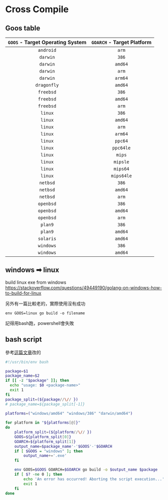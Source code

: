 # Cross Compile

## Goos table

| `GOOS` - Target Operating System | `GOARCH` - Target Platform |
| :------------------------------: | :------------------------: |
|            `android`             |           `arm`            |
|             `darwin`             |           `386`            |
|             `darwin`             |          `amd64`           |
|             `darwin`             |           `arm`            |
|             `darwin`             |          `arm64`           |
|           `dragonfly`            |          `amd64`           |
|            `freebsd`             |           `386`            |
|            `freebsd`             |          `amd64`           |
|            `freebsd`             |           `arm`            |
|             `linux`              |           `386`            |
|             `linux`              |          `amd64`           |
|             `linux`              |           `arm`            |
|             `linux`              |          `arm64`           |
|             `linux`              |          `ppc64`           |
|             `linux`              |         `ppc64le`          |
|             `linux`              |           `mips`           |
|             `linux`              |          `mipsle`          |
|             `linux`              |          `mips64`          |
|             `linux`              |         `mips64le`         |
|             `netbsd`             |           `386`            |
|             `netbsd`             |          `amd64`           |
|             `netbsd`             |           `arm`            |
|            `openbsd`             |           `386`            |
|            `openbsd`             |          `amd64`           |
|            `openbsd`             |           `arm`            |
|             `plan9`              |           `386`            |
|             `plan9`              |          `amd64`           |
|            `solaris`             |          `amd64`           |
|            `windows`             |           `386`            |
|            `windows`             |          `amd64`           |

## windows ➡ linux

build linux exe from windows https://stackoverflow.com/questions/49449190/golang-on-windows-how-to-build-for-linux

另外有一篇比較老的，實際使用沒有成功

```shell
env GOOS=linux go build -o filename
```

記得用bash跑，powershell會失敗



## bash script

參考[這篇文章](https://www.digitalocean.com/community/tutorials/how-to-build-go-executables-for-multiple-platforms-on-ubuntu-16-04)改的

```bash
#!/usr/bin/env bash

package=$1
package_name=$2
if [[ -z "$package" ]]; then
  echo "usage: $0 <package-name>"
  exit 1
fi
package_split=(${package//\// })
# package_name=${package_split[-1]}
	
platforms=("windows/amd64" "windows/386" "darwin/amd64")

for platform in "${platforms[@]}"
do
	platform_split=(${platform//\// })
	GOOS=${platform_split[0]}
	GOARCH=${platform_split[1]}
	output_name=$package_name'-'$GOOS'-'$GOARCH
	if [ $GOOS = "windows" ]; then
		output_name+='.exe'
	fi	

	env GOOS=$GOOS GOARCH=$GOARCH go build -o $output_name $package
	if [ $? -ne 0 ]; then
   		echo 'An error has occurred! Aborting the script execution...'
		exit 1
	fi
done
```

